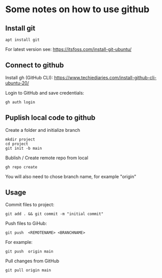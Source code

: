 Some notes on how to use github
===============================


## Install git
    apt install git

For latest version see: https://itsfoss.com/install-git-ubuntu/

## Connect to github
Install gh (GitHub CLI): https://www.techiediaries.com/install-github-cli-ubuntu-20/

Login to GitHub and save credentials:

    gh auth login

## Puplish local code to github
Create a folder and initialize branch

    mkdir project
    cd project
    git init -b main

Bublish / Create remote repo from local

    gh repo create

You will also need to chose branch name, for example "origin"


## Usage
Commit files to project:

    git add . && git commit -m "initial commit"

Push files to GiHub:

    git push  <REMOTENAME> <BRANCHNAME>

For example:

    git push  origin main

Pull changes from GitHub

    git pull origin main

